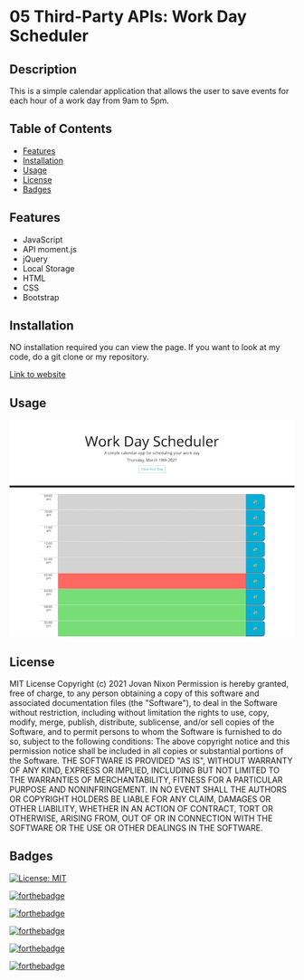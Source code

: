 # 05 Third-Party APIs: Work Day Scheduler

## Description 

This is a simple calendar application that allows the user to save events for each hour of a work day from 9am to 5pm.




## Table of Contents
* [Features](#Features)
* [Installation](#installation)
* [Usage](#usage)
* [License](#license)
* [Badges](#Badges)

## Features
- JavaScript
- API moment.js
- jQuery
- Local Storage
- HTML 
- CSS
- Bootstrap



## Installation 

NO installation required you can view the page. If you want to look at my code, do a git clone or my repository. 

[Link to website](https://jmnfire.github.io/05-Third-Party-APIs-Work-Day-Scheduler/)

## Usage

![screenshot](assets/images/screencapture-file-Users-JovanNixon-Desktop-Homework-05-Third-Party-APIs-Work-Day-Scheduler-index-html-2021-03-18-14_44_12.png)


## License 

MIT License
Copyright (c) 2021 Jovan Nixon
Permission is hereby granted, free of charge, to any person obtaining a copy
of this software and associated documentation files (the "Software"), to deal
in the Software without restriction, including without limitation the rights
to use, copy, modify, merge, publish, distribute, sublicense, and/or sell
copies of the Software, and to permit persons to whom the Software is
furnished to do so, subject to the following conditions:
The above copyright notice and this permission notice shall be included in all
copies or substantial portions of the Software.
THE SOFTWARE IS PROVIDED "AS IS", WITHOUT WARRANTY OF ANY KIND, EXPRESS OR
IMPLIED, INCLUDING BUT NOT LIMITED TO THE WARRANTIES OF MERCHANTABILITY,
FITNESS FOR A PARTICULAR PURPOSE AND NONINFRINGEMENT. IN NO EVENT SHALL THE
AUTHORS OR COPYRIGHT HOLDERS BE LIABLE FOR ANY CLAIM, DAMAGES OR OTHER
LIABILITY, WHETHER IN AN ACTION OF CONTRACT, TORT OR OTHERWISE, ARISING FROM,
OUT OF OR IN CONNECTION WITH THE SOFTWARE OR THE USE OR OTHER DEALINGS IN THE
SOFTWARE.

## Badges

[![License: MIT](https://img.shields.io/badge/License-MIT-yellow.svg)](https://opensource.org/licenses/MIT)

[![forthebadge](https://forthebadge.com/images/badges/built-with-love.svg)](https://forthebadge.com)

[![forthebadge](https://forthebadge.com/images/badges/made-with-crayons.svg)](https://forthebadge.com)

[![forthebadge](https://forthebadge.com/images/badges/winter-is-coming.svg)](https://forthebadge.com)

[![forthebadge](https://forthebadge.com/images/badges/uses-html.svg)](https://forthebadge.com)

[![forthebadge](https://forthebadge.com/images/badges/made-with-javascript.svg)](https://forthebadge.com)